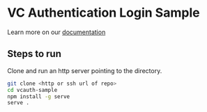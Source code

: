 # VC Authentication Login Sample
Learn more on our [documentation](https://docs.streetcred.id/docs/vcauth)

## Steps to run
Clone and run an http server pointing to the directory.
```bash
git clone <http or ssh url of repo>
cd vcauth-sample
npm install -g serve
serve .
```
